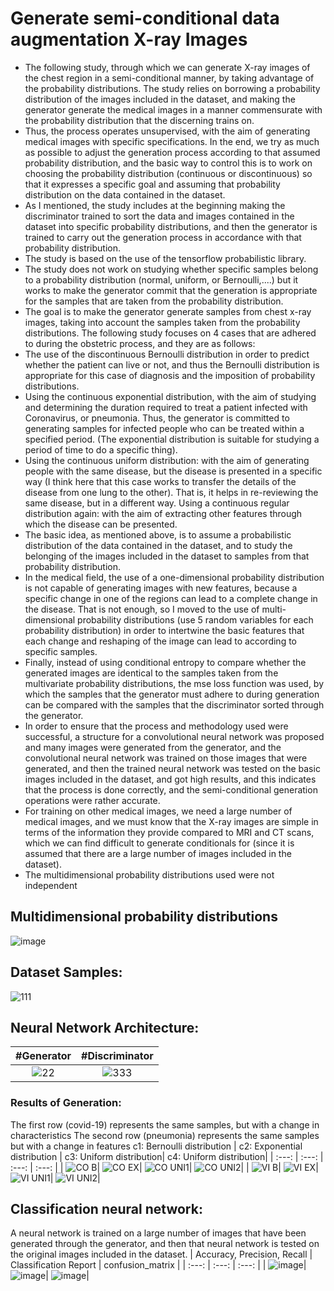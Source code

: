 # Generate semi-conditional data augmentation X-ray Images
- The following study, through which we can generate X-ray images of the chest region in a semi-conditional manner, by taking advantage of the probability distributions.
The study relies on borrowing a probability distribution of the images included in the dataset, and making the generator generate the medical images in a manner commensurate with the probability distribution that the discerning trains on.
- Thus, the process operates unsupervised, with the aim of generating medical images with specific specifications. In the end, we try as much as possible to adjust the generation process according to that assumed probability distribution, and the basic way to control this is to work on choosing the probability distribution (continuous or discontinuous) so that it expresses a specific goal and assuming that probability distribution on the data contained in the dataset.
- As I mentioned, the study includes at the beginning making the discriminator trained to sort the data and images contained in the dataset into specific probability distributions, and then the generator is trained to carry out the generation process in accordance with that probability distribution.
- The study is based on the use of the tensorflow probabilistic library.
- The study does not work on studying whether specific samples belong to a probability distribution (normal, uniform, or Bernoulli,....) but it works to make the generator commit that the generation is appropriate for the samples that are taken from the probability distribution.
- The goal is to make the generator generate samples from chest x-ray images, taking into account the samples taken from the probability distributions. The following study focuses on 4 cases that are adhered to during the obstetric process, and they are as follows:
- The use of the discontinuous Bernoulli distribution in order to predict whether the patient can live or not, and thus the Bernoulli distribution is appropriate for this case of diagnosis and the imposition of probability distributions.
- Using the continuous exponential distribution, with the aim of studying and determining the duration required to treat a patient infected with Coronavirus, or pneumonia. Thus, the generator is committed to generating samples for infected people who can be treated within a specified period. (The exponential distribution is suitable for studying a period of time to do a specific thing).
- Using the continuous uniform distribution: with the aim of generating people with the same disease, but the disease is presented in a specific way (I think here that this case works to transfer the details of the disease from one lung to the other). That is, it helps in re-reviewing the same disease, but in a different way.
Using a continuous regular distribution again: with the aim of extracting other features through which the disease can be presented.
- The basic idea, as mentioned above, is to assume a probabilistic distribution of the data contained in the dataset, and to study the belonging of the images included in the dataset to samples from that probability distribution.
- In the medical field, the use of a one-dimensional probability distribution is not capable of generating images with new features, because a specific change in one of the regions can lead to a complete change in the disease. That is not enough, so I moved to the use of multi-dimensional probability distributions (use 5 random variables for each probability distribution) in order to intertwine the basic features that each change and reshaping of the image can lead to according to specific samples.
- Finally, instead of using conditional entropy to compare whether the generated images are identical to the samples taken from the multivariate probability distributions, the mse loss function was used, by which the samples that the generator must adhere to during generation can be compared with the samples that the discriminator sorted through the generator.
- In order to ensure that the process and methodology used were successful, a structure for a convolutional neural network was proposed and many images were generated from the generator, and the convolutional neural network was trained on those images that were generated, and then the trained neural network was tested on the basic images included in the dataset, and got high results, and this indicates that the process is done correctly, and the semi-conditional generation operations were rather accurate.
- For training on other medical images, we need a large number of medical images, and we must know that the X-ray images are simple in terms of the information they provide compared to MRI and CT scans, which we can find difficult to generate conditionals for (since it is assumed that there are a large number of images included in the dataset).
- The multidimensional probability distributions used were not independent
## Multidimensional probability distributions
![image](https://github.com/kaledhoshme123/Generate-semi-conditional-data-augmentation-X-ray-Images/assets/108609519/9d5f5430-e21f-4dc1-a4a5-8c3875498452)
## Dataset Samples:
![111](https://github.com/kaledhoshme123/Generate-semi-conditional-data-augmentation-X-ray-Images/assets/108609519/77e3c1f9-a671-4aac-ad4e-b67d59be9000)
## Neural Network Architecture:
| #Generator    | #Discriminator    |
| :---: | :---: |
|  ![22](https://github.com/kaledhoshme123/Generate-semi-conditional-data-augmentation-X-ray-Images/assets/108609519/cc9c0107-d8d9-4372-977e-bfefb9078117)|  ![333](https://github.com/kaledhoshme123/Generate-semi-conditional-data-augmentation-X-ray-Images/assets/108609519/1c753b1a-b3fb-44ec-bfa5-2c4a72a6728d)|

### Results of Generation:
The first row (covid-19) represents the same samples, but with a change in characteristics
The second row (pneumonia) represents the same samples but with a change in features
c1: Bernoulli distribution    | c2: Exponential distribution    | c3: Uniform distribution| c4: Uniform distribution|
| :---: | :---: | :---: | :---: |
|  ![CO B](https://github.com/kaledhoshme123/Generate-semi-conditional-data-augmentation-X-ray-Images/assets/108609519/67ce2167-31e6-4123-8d1a-3fafbfbe46c3)|  ![CO EX](https://github.com/kaledhoshme123/Generate-semi-conditional-data-augmentation-X-ray-Images/assets/108609519/e73c7e54-595d-45fd-a6df-cf7781ebcd11)|  ![CO UNI1](https://github.com/kaledhoshme123/Generate-semi-conditional-data-augmentation-X-ray-Images/assets/108609519/be3f500c-4bde-4aa9-941d-6218a45700d5)| ![CO UNI2](https://github.com/kaledhoshme123/Generate-semi-conditional-data-augmentation-X-ray-Images/assets/108609519/04495a54-2127-40e8-912f-72b5994d10c9)|
| ![VI B](https://github.com/kaledhoshme123/Generate-semi-conditional-data-augmentation-X-ray-Images/assets/108609519/622badf8-ffe1-4267-9868-35541a52598f)| ![VI EX](https://github.com/kaledhoshme123/Generate-semi-conditional-data-augmentation-X-ray-Images/assets/108609519/d49a0358-83d1-4657-a97f-7170e927ec9b)|  ![VI UNI1](https://github.com/kaledhoshme123/Generate-semi-conditional-data-augmentation-X-ray-Images/assets/108609519/bd762484-ed54-4cf9-b93d-be9b474d0af4)| ![VI UNI2](https://github.com/kaledhoshme123/Generate-semi-conditional-data-augmentation-X-ray-Images/assets/108609519/e8ce27d6-40b2-49d3-be57-f57def5b9be4)|

## Classification neural network:
A neural network is trained on a large number of images that have been generated through the generator, and then that neural network is tested on the original images included in the dataset.
| Accuracy, Precision, Recall    | Classification Report    | confusion_matrix |
| :---: | :---: | :---: |
| ![image](https://github.com/kaledhoshme123/Generate-semi-conditional-data-augmentation-X-ray-Images/assets/108609519/27b9b6ea-2f60-4502-81c7-c1385501bd59)| ![image](https://github.com/kaledhoshme123/Generate-semi-conditional-data-augmentation-X-ray-Images/assets/108609519/58bb27a3-ff11-435d-8d8c-8334875aae44)| ![image](https://github.com/kaledhoshme123/Generate-semi-conditional-data-augmentation-X-ray-Images/assets/108609519/3f20a727-952f-4123-a965-0fac5e907efb)|
